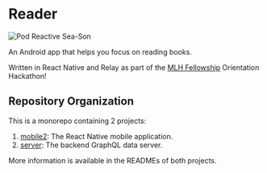 # Reader

![Pod Reactive Sea-Son](https://img.shields.io/badge/Pod-Reactive%20Sea--Son-blue?style=flat-square)

An Android app that helps you focus on reading books.

Written in React Native and Relay as part of the
[MLH Fellowship](https://fellowship.mlh.io/) Orientation Hackathon!

## Repository Organization

This is a monorepo containing 2 projects:

1. [mobile2](mobile2): The React Native mobile application.
1. [server](server): The backend GraphQL data server.

More information is available in the READMEs of both projects.
